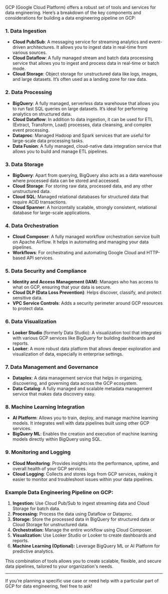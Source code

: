 GCP (Google Cloud Platform) offers a robust set of tools and services for data engineering. Here’s a breakdown of the key components and considerations for building a data engineering pipeline on GCP:

### 1. **Data Ingestion**
   - **Cloud Pub/Sub**: A messaging service for streaming analytics and event-driven architectures. It allows you to ingest data in real-time from various sources.
   - **Cloud Dataflow**: A fully managed stream and batch data processing service that allows you to ingest and process data in real-time or batch mode.
   - **Cloud Storage**: Object storage for unstructured data like logs, images, and large datasets. It’s often used as a landing zone for raw data.

### 2. **Data Processing**
   - **BigQuery**: A fully managed, serverless data warehouse that allows you to run fast SQL queries on large datasets. It’s ideal for performing analytics on structured data.
   - **Cloud Dataflow**: In addition to data ingestion, it can be used for ETL (Extract, Transform, Load) processes, data cleansing, and complex event processing.
   - **Dataproc**: Managed Hadoop and Spark services that are useful for large-scale data processing tasks.
   - **Data Fusion**: A fully managed, cloud-native data integration service that allows you to build and manage ETL pipelines.

### 3. **Data Storage**
   - **BigQuery**: Apart from querying, BigQuery also acts as a data warehouse where processed data can be stored and accessed.
   - **Cloud Storage**: For storing raw data, processed data, and any other unstructured data.
   - **Cloud SQL**: Managed relational databases for structured data that require ACID transactions.
   - **Cloud Spanner**: A horizontally scalable, strongly consistent, relational database for large-scale applications.

### 4. **Data Orchestration**
   - **Cloud Composer**: A fully managed workflow orchestration service built on Apache Airflow. It helps in automating and managing your data pipelines.
   - **Workflows**: For orchestrating and automating Google Cloud and HTTP-based API services.

### 5. **Data Security and Compliance**
   - **Identity and Access Management (IAM)**: Manages who has access to what on GCP, ensuring that your data is secure.
   - **Cloud DLP (Data Loss Prevention)**: Helps discover, classify, and protect sensitive data.
   - **VPC Service Controls**: Adds a security perimeter around GCP resources to protect data.

### 6. **Data Visualization**
   - **Looker Studio** (formerly Data Studio): A visualization tool that integrates with various GCP services like BigQuery for building dashboards and reports.
   - **Looker**: A more robust data platform that allows deeper exploration and visualization of data, especially in enterprise settings.

### 7. **Data Management and Governance**
   - **Dataplex**: A data management service that helps in organizing, discovering, and governing data across the GCP ecosystem.
   - **Data Catalog**: A fully managed and scalable metadata management service that makes data discovery easy.

### 8. **Machine Learning Integration**
   - **AI Platform**: Allows you to train, deploy, and manage machine learning models. It integrates well with data pipelines built using other GCP services.
   - **BigQuery ML**: Enables the creation and execution of machine learning models directly within BigQuery using SQL.

### 9. **Monitoring and Logging**
   - **Cloud Monitoring**: Provides insights into the performance, uptime, and overall health of your GCP services.
   - **Cloud Logging**: Collects and stores logs from GCP services, making it easier to monitor and troubleshoot issues within your data pipelines.

### Example Data Engineering Pipeline on GCP:
1. **Ingestion:** Use Cloud Pub/Sub to ingest streaming data and Cloud Storage for batch data.
2. **Processing:** Process the data using Dataflow or Dataproc.
3. **Storage:** Store the processed data in BigQuery for structured data or Cloud Storage for unstructured data.
4. **Orchestration:** Manage the entire workflow using Cloud Composer.
5. **Visualization:** Use Looker Studio or Looker to create dashboards and reports.
6. **Machine Learning (Optional):** Leverage BigQuery ML or AI Platform for predictive analytics.

This combination of tools allows you to create scalable, flexible, and secure data pipelines, tailored to your organization's needs.

---

If you’re planning a specific use case or need help with a particular part of GCP for data engineering, feel free to ask!
